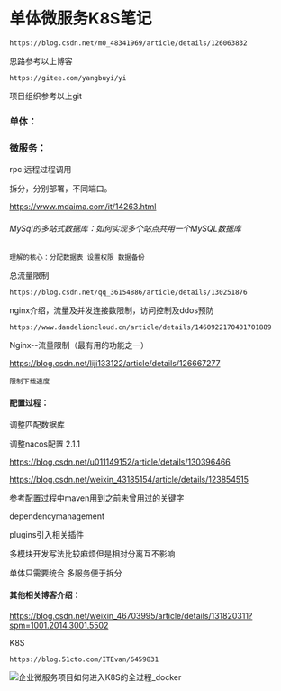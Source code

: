 # 单体微服务K8S笔记

```
https://blog.csdn.net/m0_48341969/article/details/126063832
```

思路参考以上博客

```
https://gitee.com/yangbuyi/yi
```

项目组织参考以上git

### 单体：



### 微服务：

rpc:远程过程调用

拆分，分别部署，不同端口。

https://www.mdaima.com/it/14263.html

###### MySql的多站式数据库：如何实现多个站点共用一个MySQL数据库

```
理解的核心：分配数据表 设置权限 数据备份
```

总流量限制

```
https://blog.csdn.net/qq_36154886/article/details/130251876
```

nginx介绍，流量及并发连接数限制，访问控制及ddos预防

```
https://www.dandelioncloud.cn/article/details/1460922170401701889
```

Nginx--流量限制（最有用的功能之一）

https://blog.csdn.net/liji133122/article/details/126667277

```
限制下载速度
```



#### 配置过程：

调整匹配数据库 

调整nacos配置 2.1.1

https://blog.csdn.net/u011149152/article/details/130396466

https://blog.csdn.net/weixin_43185154/article/details/123854515

参考配置过程中maven用到之前未曾用过的关键字

dependencymanagement

plugins引入相关插件

多模块开发写法比较麻烦但是相对分离互不影响

单体只需要统合 多服务便于拆分

#### 其他相关博客介绍：

https://blog.csdn.net/weixin_46703995/article/details/131820311?spm=1001.2014.3001.5502



K8S

```
https://blog.51cto.com/ITEvan/6459831
```

![企业微服务项目如何进入K8S的全过程_docker](https://s2.51cto.com/images/blog/202306/12095953_64867c19e986734836.jpg?x-oss-process=image/watermark,size_16,text_QDUxQ1RP5Y2a5a6i,color_FFFFFF,t_30,g_se,x_10,y_10,shadow_20,type_ZmFuZ3poZW5naGVpdGk=/format,webp/resize,m_fixed,w_1184)